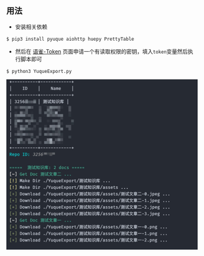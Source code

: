 ## 用法

- 安装相关依赖

```bash
$ pip3 install pyuque aiohttp huepy PrettyTable

```

- 然后在 [语雀-Token](https://www.yuque.com/settings/tokens) 页面申请一个有读取权限的密钥，填入`token`变量然后执行脚本即可

```
$ python3 YuqueExport.py

```
![YuqueExport-1](./YuqueExport-1.jpg)

